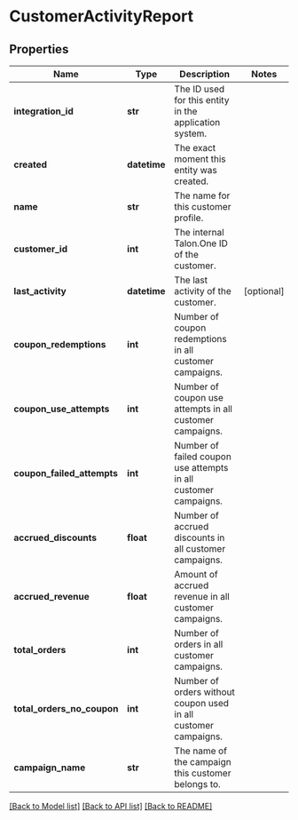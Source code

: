 # CustomerActivityReport


## Properties
Name | Type | Description | Notes
------------ | ------------- | ------------- | -------------
**integration_id** | **str** | The ID used for this entity in the application system. | 
**created** | **datetime** | The exact moment this entity was created. | 
**name** | **str** | The name for this customer profile. | 
**customer_id** | **int** | The internal Talon.One ID of the customer. | 
**last_activity** | **datetime** | The last activity of the customer. | [optional] 
**coupon_redemptions** | **int** | Number of coupon redemptions in all customer campaigns. | 
**coupon_use_attempts** | **int** | Number of coupon use attempts in all customer campaigns. | 
**coupon_failed_attempts** | **int** | Number of failed coupon use attempts in all customer campaigns. | 
**accrued_discounts** | **float** | Number of accrued discounts in all customer campaigns. | 
**accrued_revenue** | **float** | Amount of accrued revenue in all customer campaigns. | 
**total_orders** | **int** | Number of orders in all customer campaigns. | 
**total_orders_no_coupon** | **int** | Number of orders without coupon used in all customer campaigns. | 
**campaign_name** | **str** | The name of the campaign this customer belongs to. | 

[[Back to Model list]](../README.md#documentation-for-models) [[Back to API list]](../README.md#documentation-for-api-endpoints) [[Back to README]](../README.md)


